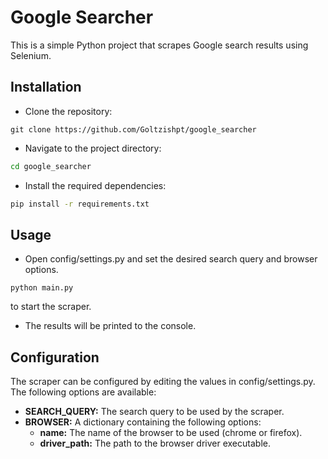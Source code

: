 # Google Searcher
This is a simple Python project that scrapes Google search results using Selenium.

## Installation
- Clone the repository: 
``` Copy code
git clone https://github.com/Goltzishpt/google_searcher
```
- Navigate to the project directory: 
``` bash Copy code
cd google_searcher
```
- Install the required dependencies: 
``` bash Copy code
pip install -r requirements.txt
```

## Usage
- Open config/settings.py and set the desired search query and browser options. 
``` arduino Copy code
python main.py
```
to start the scraper.
- The results will be printed to the console.

## Configuration
The scraper can be configured by editing the values in config/settings.py. The following options are available:

* **SEARCH_QUERY:** The search query to be used by the scraper.
* **BROWSER:** A dictionary containing the following options:
    + **name:** The name of the browser to be used (chrome or firefox). 
    + **driver_path:** The path to the browser driver executable.

